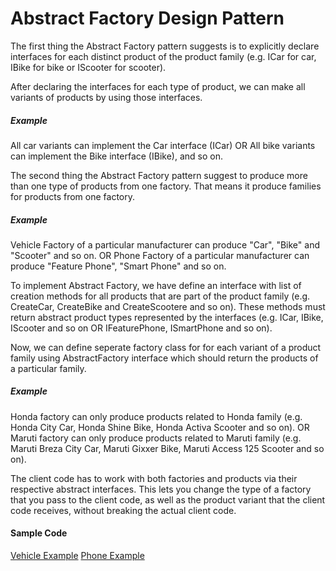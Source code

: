 # Abstract Factory Design Pattern
The first thing the Abstract Factory pattern suggests is to explicitly declare interfaces for each distinct product of the product family (e.g. ICar for car, IBike for bike or IScooter for scooter).

After declaring the interfaces for each type of product, we can make all variants of products by using those interfaces. 
##### Example
All car variants can implement the Car interface (ICar)
OR
All bike variants can implement the Bike interface (IBike), and so on.

The second thing the Abstract Factory pattern suggest to produce more than one type of products from one factory. That means it produce families for products from one factory.
##### Example
Vehicle Factory of a particular manufacturer can produce "Car", "Bike" and "Scooter" and so on.
OR
Phone Factory of a particular manufacturer can produce "Feature Phone", "Smart Phone" and so on. 

To implement Abstract Factory, we have define an interface with list of creation methods for all products that are part of the product family (e.g. CreateCar, CreateBike and CreateScootere and so on). 
These methods must return abstract product types represented by the interfaces (e.g. ICar, IBike, IScooter and so on OR IFeaturePhone, ISmartPhone and so on).

Now, we can define seperate factory class for for each variant of a product family using AbstractFactory interface which should return the products of a particular family.
##### Example
Honda factory can only produce products related to Honda family (e.g. Honda City Car, Honda Shine Bike, Honda Activa Scooter and so on).
OR
Maruti factory can only produce products related to Maruti family (e.g. Maruti Breza City Car, Maruti Gixxer Bike, Maruti Access 125 Scooter and so on).

The client code has to work with both factories and products via their respective abstract interfaces. This lets you change the type of a factory that you pass to the client code, as well as the product variant that the client code receives, without breaking the actual client code.

#### Sample Code
<a href="https://github.com/amalay/dotnetcore/tree/main/DesignPatterns/Amalay.DesignPatterns/AbstractFactory/Vehicle">Vehicle Example</a>
<a href="https://github.com/amalay/dotnetcore/tree/main/DesignPatterns/Amalay.DesignPatterns/AbstractFactory/Phone">Phone Example</a>
